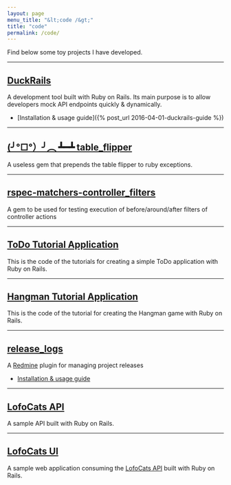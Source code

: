 ```yaml
---
layout: page
menu_title: "&lt;code /&gt;"
title: "code"
permalink: /code/
---
```


Find below some toy projects I have developed.

---

## [DuckRails](https://github.com/iridakos/duckrails)

A development tool built with Ruby on Rails. Its main purpose is to allow developers mock API endpoints quickly & dynamically.

- [Installation & usage guide]({% post_url 2016-04-01-duckrails-guide %})

---

## [(╯°□°）╯︵ ┻━┻ table_flipper](https://github.com/iridakos/table_flipper)

A useless gem that prepends the table flipper to ruby exceptions.

---

## [rspec-matchers-controller_filters](https://github.com/iridakos/rspec-matchers-controller_filters)

A gem to be used for testing execution of before/around/after filters of controller actions

---

## [ToDo Tutorial Application](https://github.com/iridakos/todo)

This is the code of the tutorials for creating a simple ToDo application with Ruby on Rails.

---

## [Hangman Tutorial Application](https://github.com/iridakos/hangman)

This is the code of the tutorial for creating the Hangman game with Ruby on Rails.

---

## [release_logs](https://github.com/iridakos/release_logs)

A [Redmine](http://www.redmine.org/) plugin for managing project releases

- [Installation & usage guide](http://www.arubystory.com/p/redmine-release-logs-getting-started.html)

---

## [LofoCats API](https://github.com/iridakos/lofocats_api)

A sample API built with Ruby on Rails.

---

## [LofoCats UI](https://github.com/iridakos/lofocats_ui)

A sample web application consuming the [LofoCats API](https://github.com/iridakos/lofocats_api) built with Ruby on Rails.
